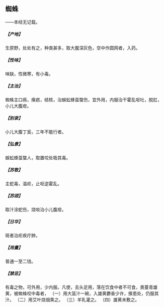 ## 蜘蛛

——本经无记载。
##### 【产地】
生原野，处处有之，种类甚多，取大腹深灰色，空中作圆网者，入药。
##### 【性味】
味缺，性微寒，有小毒。
##### 【主治】
蜘蛛主口瘑，瘰疬，结核，治蜈蚣蜂虿螫伤，宜外用，内服治干霍乱呕吐，脱肛，小儿大腹疳。
##### 【别录】
小儿大腹丁奚，三年不能行者。
##### 【弘景】
蜈蚣蜂虿螫人，取置咬处吸其毒。
##### 【苏敬】
主蛇毒，温疟，止呕逆霍乱。
##### 【苏颂】
取汁涂蛇伤，烧啖治小儿腹疳。
##### 【日华】
斑者治疟疾疔肿。
##### 【用量】
普通一至二钱。
##### 【禁忌】
有毒之物，可外用，少内服。凡使，去头足用，落在饮食中者不可食，畏蔓青雄黄，被蜘蛛咬中毒者，
（一）用大篮汁一碗，入雄黄麝香少许，搽患处，仍服其汁。
（二）用艾叶烧烟熏之。
（三）羊乳灌之。
（四）雄黄末敷之。
